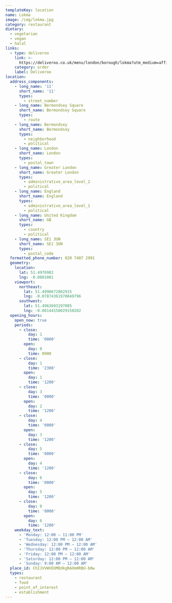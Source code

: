 ```yaml
---
templateKey: location
name: Lokma
image: /img/lokma.jpg
category: restaurant
dietary:
  - vegetarian
  - vegan
  - halal
links:
  - type: deliveroo
    link: >-
      https://deliveroo.co.uk/menu/london/borough/lokma?utm_medium=affiliate&utm_source=google_maps_link
    category: order
    label: Deliveroo
location:
  address_components:
    - long_name: '11'
      short_name: '11'
      types:
        - street_number
    - long_name: Bermondsey Square
      short_name: Bermondsey Square
      types:
        - route
    - long_name: Bermondsey
      short_name: Bermondsey
      types:
        - neighborhood
        - political
    - long_name: London
      short_name: London
      types:
        - postal_town
    - long_name: Greater London
      short_name: Greater London
      types:
        - administrative_area_level_2
        - political
    - long_name: England
      short_name: England
      types:
        - administrative_area_level_1
        - political
    - long_name: United Kingdom
      short_name: GB
      types:
        - country
        - political
    - long_name: SE1 3UN
      short_name: SE1 3UN
      types:
        - postal_code
  formatted_phone_number: 020 7407 2991
  geometry:
    location:
      lat: 51.4976982
      lng: -0.0801001
    viewport:
      northeast:
        lat: 51.4990672802915
        lng: -0.07874361970849796
      southwest:
        lat: 51.4963693197085
        lng: -0.08144158029150202
  opening_hours:
    open_now: true
    periods:
      - close:
          day: 1
          time: '0000'
        open:
          day: 0
          time: 0900
      - close:
          day: 1
          time: '2300'
        open:
          day: 1
          time: '1200'
      - close:
          day: 3
          time: '0000'
        open:
          day: 2
          time: '1200'
      - close:
          day: 4
          time: '0000'
        open:
          day: 3
          time: '1200'
      - close:
          day: 5
          time: '0000'
        open:
          day: 4
          time: '1200'
      - close:
          day: 6
          time: '0000'
        open:
          day: 5
          time: '1200'
      - close:
          day: 0
          time: '0000'
        open:
          day: 6
          time: '1200'
    weekday_text:
      - 'Monday: 12:00 – 11:00 PM'
      - 'Tuesday: 12:00 PM – 12:00 AM'
      - 'Wednesday: 12:00 PM – 12:00 AM'
      - 'Thursday: 12:00 PM – 12:00 AM'
      - 'Friday: 12:00 PM – 12:00 AM'
      - 'Saturday: 12:00 PM – 12:00 AM'
      - 'Sunday: 9:00 AM – 12:00 AM'
  place_id: ChIJVVWVEUMDdkgRAXm0RBU-b0w
  types:
    - restaurant
    - food
    - point_of_interest
    - establishment
---
```

